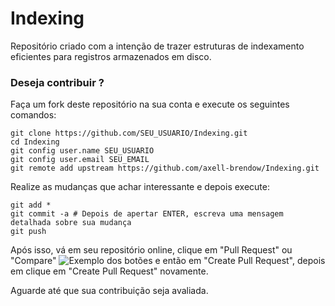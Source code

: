 # Indexing
Repositório criado com a intenção de trazer estruturas de indexamento eficientes para registros armazenados em disco.

### Deseja contribuir ?

Faça um fork deste repositório na sua conta e execute os seguintes comandos:

```
git clone https://github.com/SEU_USUARIO/Indexing.git
cd Indexing
git config user.name SEU_USUARIO
git config user.email SEU_EMAIL
git remote add upstream https://github.com/axell-brendow/Indexing.git
```

Realize as mudanças que achar interessante e depois execute:

```
git add *
git commit -a # Depois de apertar ENTER, escreva uma mensagem detalhada sobre sua mudança
git push
```

Após isso, vá em seu repositório online, clique em "Pull Request" ou "Compare" ![Exemplo dos botões](http://i68.tinypic.com/6qb5ax.jpg) e então em "Create Pull Request",
depois em clique em "Create Pull Request" novamente.

Aguarde até que sua contribuição seja avaliada.
